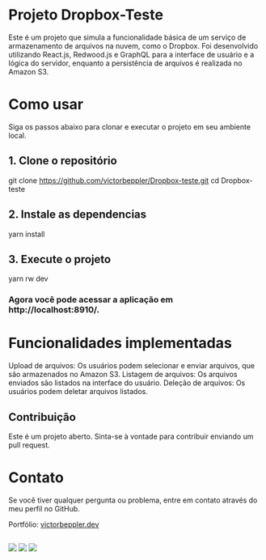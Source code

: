 # Projeto Dropbox-Teste

Este é um projeto que simula a funcionalidade básica de um serviço de armazenamento de arquivos na nuvem, como o Dropbox. Foi desenvolvido utilizando React.js, Redwood.js e GraphQL para a interface de usuário e a lógica do servidor, enquanto a persistência de arquivos é realizada no Amazon S3.

# Como usar

Siga os passos abaixo para clonar e executar o projeto em seu ambiente local.

## 1. Clone o repositório

git clone https://github.com/victorbeppler/Dropbox-teste.git
cd Dropbox-teste

## 2. Instale as dependencias

yarn install

## 3. Execute o projeto

yarn rw dev

### Agora você pode acessar a aplicação em http://localhost:8910/.

# Funcionalidades implementadas

Upload de arquivos: Os usuários podem selecionar e enviar arquivos, que são armazenados no Amazon S3.
Listagem de arquivos: Os arquivos enviados são listados na interface do usuário.
Deleção de arquivos: Os usuários podem deletar arquivos listados.

## Contribuição

Este é um projeto aberto. Sinta-se à vontade para contribuir enviando um pull request.

# Contato

Se você tiver qualquer pergunta ou problema, entre em contato através do meu perfil no GitHub.

Portfólio: [victorbeppler.dev](victorbeppler.dev)

##

<div>
    <a href="https://www.instagram.com/victorhbeppler" target="_blank"><img src="https://img.shields.io/badge/-Instagram-%23E4405F?style=for-the-badge&logo=instagram&logoColor=white" target="_blank"></a>
    <a href = "mailto:victorhugobeppler@gmail.com"><img src="https://img.shields.io/badge/-Gmail-%23333?style=for-the-badge&logo=gmail&logoColor=white" target="_blank"></a>
    <a href="https://www.linkedin.com/in/victor-hugo-beppler-pereira-a012a7166/" target="_blank"><img src="https://img.shields.io/badge/-LinkedIn-%230077B5?style=for-the-badge&logo=linkedin&logoColor=white" target="_blank"></a>
</div>
